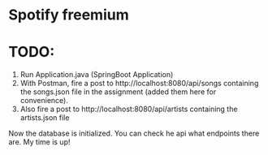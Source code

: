 # Spotify freemium

# TODO:
1. Run Application.java (SpringBoot Application)
2. With Postman, fire a post to http://localhost:8080/api/songs containing the songs.json file in the assignment (added them here for convenience).
3. Also fire a post to http://localhost:8080/api/artists containing the artists.json file

Now the database is initialized. You can check he api what endpoints there are. My time is up! 
